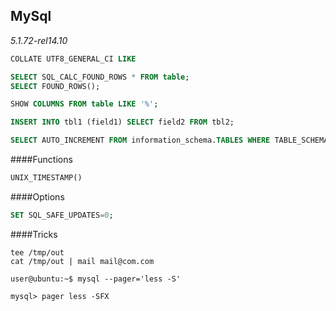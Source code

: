 MySql
-

*5.1.72-rel14.10*

````sql
COLLATE UTF8_GENERAL_CI LIKE

SELECT SQL_CALC_FOUND_ROWS * FROM table;
SELECT FOUND_ROWS();

SHOW COLUMNS FROM table LIKE '%';

INSERT INTO tbl1 (field1) SELECT field2 FROM tbl2;

SELECT AUTO_INCREMENT FROM information_schema.TABLES WHERE TABLE_SCHEMA = 'databaseName' AND TABLE_NAME = 'tableName';
````
####Functions
````sql
UNIX_TIMESTAMP()
````

####Options
````sql
SET SQL_SAFE_UPDATES=0;
````

####Tricks
````
tee /tmp/out
cat /tmp/out | mail mail@com.com

user@ubuntu:~$ mysql --pager='less -S'

mysql> pager less -SFX
````
